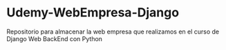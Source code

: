 # Udemy-WebEmpresa-Django
Repositorio para almacenar la web empresa que realizamos en el curso de Django Web BackEnd con Python
